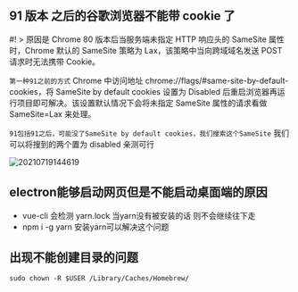 ## 91 版本 之后的谷歌浏览器不能带 cookie 了

#! > 原因是 Chrome 80 版本后当服务端未指定 HTTP 响应头的 SameSite 属性时，Chrome 默认的 SameSite 策略为 Lax，该策略中当向跨域域名发送 POST 请求时无法携带 Cookie。

`第一种91之前的方式`
Chrome 中访问地址 chrome://flags/#same-site-by-default-cookies，将 SameSite by default cookies 设置为 Disabled 后重启浏览器再运行项目即可解决。该设置默认情况下会将未指定 SameSite 属性的请求看做 SameSite=Lax 来处理。

`91包括91之后，可能没了SameSite by default cookies，我们搜索这个SameSite`
我们可以将搜到的两个置为 disabled 亲测可行

![20210719144619](http://www.maymfx.cn/pic/20210719144619.png)

## electron能够启动网页但是不能启动桌面端的原因

- vue-cli 会检测 yarn.lock 当yarn没有被安装的话 则不会继续往下走
- npm i -g yarn  安装yarn可以解决这个问题

## 出现不能创建目录的问题

```
sudo chown -R $USER /Library/Caches/Homebrew/
```

